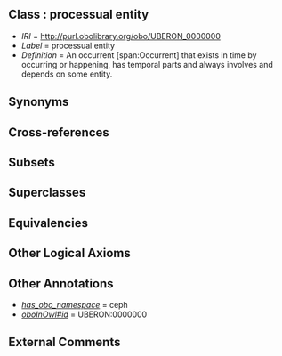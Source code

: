 
## Class : processual entity

 * *IRI* = http://purl.obolibrary.org/obo/UBERON_0000000
 * *Label* = processual entity
 * *Definition* = An occurrent [span:Occurrent] that exists in time by occurring or happening, has temporal parts and always involves and depends on some entity.

## Synonyms


## Cross-references


## Subsets


## Superclasses


## Equivalencies


## Other Logical Axioms


## Other Annotations

 * *[has_obo_namespace](../../ce/oboInOwl#hasOBONamespace.md)* = ceph
 * *[oboInOwl#id](../../id/oboInOwl#id.md)* = UBERON:0000000

## External Comments

